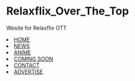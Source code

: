 # Relaxflix_Over_The_Top
Wesite for Relaxflix OTT
        <li><a class="active" href="#">HOME</a></li>
        <li><a href="Pages/news.html">NEWS</a></li>
        <li><a href="Pages/Anime.html">ANIME</a></li>
        <li><a href="Pages/ComingSoon.html">COMING SOON</a></li>
        <li><a href="Pages/Contact.html">CONTACT</a></li>
        <li><a href="Pages/Advertise.html">ADVERTISE</a></li>
